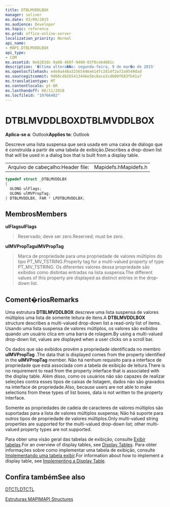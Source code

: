 ```yaml
---
title: DTBLMVDDLBOX
manager: soliver
ms.date: 03/09/2015
ms.audience: Developer
ms.topic: reference
ms.prod: office-online-server
localization_priority: Normal
api_name:
- MAPI.DTBLMVDDLBOX
api_type:
- COM
ms.assetid: 0e6283dc-9a08-460f-9400-03f0ceb4081c
description: '�ltima altera��o: segunda-feira, 9 de mar�o de 2015'
ms.openlocfilehash: ede0a448a32565446e614fc2d14f2a72a9549dad
ms.sourcegitcommit: 9d60cd82b5413446e5bc8ace2cd689f683fb41a7
ms.translationtype: MT
ms.contentlocale: pt-BR
ms.lasthandoff: 06/11/2018
ms.locfileid: "19766482"
---
```

# <a name="dtblmvddlbox"></a><span data-ttu-id="c89a7-103">DTBLMVDDLBOX</span><span class="sxs-lookup"><span data-stu-id="c89a7-103">DTBLMVDDLBOX</span></span>

  
  
<span data-ttu-id="c89a7-104">**Aplica-se a**: Outlook</span><span class="sxs-lookup"><span data-stu-id="c89a7-104">**Applies to**: Outlook</span></span> 
  
<span data-ttu-id="c89a7-105">Descreve uma lista suspensa que será usada em uma caixa de diálogo que é construída a partir de uma tabela de exibição.</span><span class="sxs-lookup"><span data-stu-id="c89a7-105">Describes a drop-down list that will be used in a dialog box that is built from a display table.</span></span>
  
|||
|:-----|:-----|
|<span data-ttu-id="c89a7-106">Arquivo de cabeçalho:</span><span class="sxs-lookup"><span data-stu-id="c89a7-106">Header file:</span></span>  <br/> |<span data-ttu-id="c89a7-107">Mapidefs.h</span><span class="sxs-lookup"><span data-stu-id="c89a7-107">Mapidefs.h</span></span>  <br/> |
   
```cpp
typedef struct _DTBLMVDDLBX
{
  ULONG ulFlags;
  ULONG ulMVPropTag;
} DTBLMVDDLBX, FAR * LPDTBLMVDDLBX;

```

## <a name="members"></a><span data-ttu-id="c89a7-108">Membros</span><span class="sxs-lookup"><span data-stu-id="c89a7-108">Members</span></span>

 <span data-ttu-id="c89a7-109">**ulFlags**</span><span class="sxs-lookup"><span data-stu-id="c89a7-109">**ulFlags**</span></span>
  
> <span data-ttu-id="c89a7-110">Reservado; deve ser zero.</span><span class="sxs-lookup"><span data-stu-id="c89a7-110">Reserved; must be zero.</span></span>
    
 <span data-ttu-id="c89a7-111">**ulMVPropTag**</span><span class="sxs-lookup"><span data-stu-id="c89a7-111">**ulMVPropTag**</span></span>
  
> <span data-ttu-id="c89a7-112">Marca de propriedade para uma propriedade de valores múltiplos do tipo PT_MV_TSTRING.</span><span class="sxs-lookup"><span data-stu-id="c89a7-112">Property tag for a multi-valued property of type PT_MV_TSTRING.</span></span> <span data-ttu-id="c89a7-113">Os diferentes valores dessa propriedade são exibidos como distintas entradas na lista suspensa.</span><span class="sxs-lookup"><span data-stu-id="c89a7-113">The different values of this property are displayed as distinct entries in the drop-down list.</span></span>
    
## <a name="remarks"></a><span data-ttu-id="c89a7-114">Coment�rios</span><span class="sxs-lookup"><span data-stu-id="c89a7-114">Remarks</span></span>

<span data-ttu-id="c89a7-115">Uma estrutura **DTBLMVDDLBOX** descreve uma lista suspensa de valores múltiplos uma lista de somente leitura de itens.</span><span class="sxs-lookup"><span data-stu-id="c89a7-115">A **DTBLMVDDLBOX** structure describes a multi-valued drop-down list a read-only list of items.</span></span> <span data-ttu-id="c89a7-116">Usando uma lista suspensa de valores múltiplos, os valores são exibidos quando um usuário clica em uma barra de rolagem.</span><span class="sxs-lookup"><span data-stu-id="c89a7-116">By using a multi-valued drop-down list, values are displayed when a user clicks on a scroll bar.</span></span> 
  
<span data-ttu-id="c89a7-117">Os dados que são exibidos provêm a propriedade identificada no membro **ulMVPropTag** .</span><span class="sxs-lookup"><span data-stu-id="c89a7-117">The data that is displayed comes from the property identified in the **ulMVPropTag** member.</span></span> <span data-ttu-id="c89a7-118">Não há nenhum requisito para a interface de propriedade que está associada com a tabela de exibição de leitura.</span><span class="sxs-lookup"><span data-stu-id="c89a7-118">There is no requirement to read from the property interface that is associated with the display table.</span></span> <span data-ttu-id="c89a7-119">Além disso, como os usuários não são capazes de realizar seleções contra esses tipos de caixas de listagem, dados não são gravados na interface de propriedade.</span><span class="sxs-lookup"><span data-stu-id="c89a7-119">Also, because users are not able to make selections from these types of list boxes, data is not written to the property interface.</span></span> 
  
<span data-ttu-id="c89a7-120">Somente as propriedades de cadeia de caracteres de valores múltiplos são suportadas para a lista de valores múltiplos suspensa; Não há suporte para outros tipos de propriedade de valores múltiplos.</span><span class="sxs-lookup"><span data-stu-id="c89a7-120">Only multi-valued string properties are supported for the multi-valued drop-down list; other multi-valued property types are not supported.</span></span> 
  
<span data-ttu-id="c89a7-121">Para obter uma visão geral das tabelas de exibição, consulte [Exibir tabelas](display-tables.md).</span><span class="sxs-lookup"><span data-stu-id="c89a7-121">For an overview of display tables, see [Display Tables](display-tables.md).</span></span> <span data-ttu-id="c89a7-122">Para obter informações sobre como implementar uma tabela de exibição, consulte [Implementando uma tabela exibir](display-table-implementation.md).</span><span class="sxs-lookup"><span data-stu-id="c89a7-122">For information about how to implement a display table, see [Implementing a Display Table](display-table-implementation.md).</span></span>
  
## <a name="see-also"></a><span data-ttu-id="c89a7-123">Confira também</span><span class="sxs-lookup"><span data-stu-id="c89a7-123">See also</span></span>



[<span data-ttu-id="c89a7-124">DTCTL</span><span class="sxs-lookup"><span data-stu-id="c89a7-124">DTCTL</span></span>](dtctl.md)


[<span data-ttu-id="c89a7-125">Estruturas MAPI</span><span class="sxs-lookup"><span data-stu-id="c89a7-125">MAPI Structures</span></span>](mapi-structures.md)

